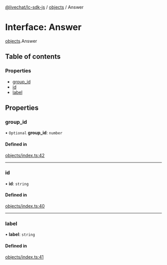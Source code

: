[@livechat/lc-sdk-js](../README.md) / [objects](../modules/objects.md) / Answer

# Interface: Answer

[objects](../modules/objects.md).Answer

## Table of contents

### Properties

- [group\_id](objects.Answer.md#group_id)
- [id](objects.Answer.md#id)
- [label](objects.Answer.md#label)

## Properties

### group\_id

• `Optional` **group\_id**: `number`

#### Defined in

[objects/index.ts:42](https://github.com/livechat/lc-sdk-js/blob/7431f2f/src/objects/index.ts#L42)

___

### id

• **id**: `string`

#### Defined in

[objects/index.ts:40](https://github.com/livechat/lc-sdk-js/blob/7431f2f/src/objects/index.ts#L40)

___

### label

• **label**: `string`

#### Defined in

[objects/index.ts:41](https://github.com/livechat/lc-sdk-js/blob/7431f2f/src/objects/index.ts#L41)
